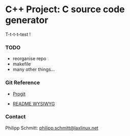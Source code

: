 C++ Project: C source code generator
===

T-t-t-t-test !


### TODO

* reorganise repo
* makefile
* many other things...


### Git Reference

* [Progit](http://progit.org/book/)

* [README WYSIWYG](http://github.github.com/github-flavored-markdown/preview.html)


### Contact
Philipp Schmitt: philipp.schmitt@laxlinux.net

